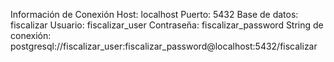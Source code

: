 Información de Conexión
Host: localhost
Puerto: 5432
Base de datos: fiscalizar
Usuario: fiscalizar_user
Contraseña: fiscalizar_password
String de conexión: postgresql://fiscalizar_user:fiscalizar_password@localhost:5432/fiscalizar